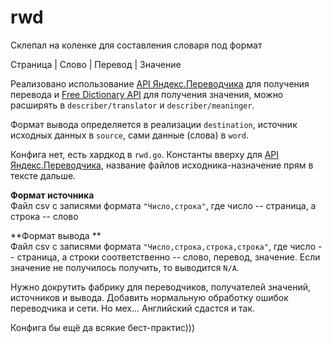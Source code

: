 # rwd

Склепал на коленке для составления словаря под формат

Страница | Слово | Перевод | Значение

Реализовано использование [API Яндекс.Переводчика](https://cloud.yandex.com/en-ru/docs/translate/) для получения перевода и [Free Dictionary API](https://dictionaryapi.dev/) для получения значения, можно расширять в `describer/translator` и `describer/meaninger`.

Формат вывода определяется в реализации `destination`, источник исходных данных в `source`, сами данные (слова) в `word`.

Конфига нет, есть хардкод в `rwd.go`. Константы вверху для [API Яндекс.Переводчика](https://cloud.yandex.com/en-ru/docs/translate/quickstart), название файлов исходника-назначение прям в тексте дальше.

**Формат источника** <br>
Файл csv с записями формата `"Число,строка"`, где число -- страница, а строка -- слово


**Формат вывода **<br>
Файл csv с записями формата `"Число,строка,строка,строка"`, где число -- страница, а строки соответственно -- слово, перевод, значение. Если значение не получилось получить, то выводится `N/A`.

Нужно докрутить фабрику для переводчиков, получателей значений, источников и вывода. Добавить нормальную обработку ошибок переводчика и сети. Но мех... Английский сдастся и так.

Конфига бы ещё да всякие бест-практис)))